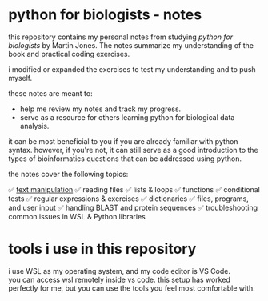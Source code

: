 # python for biologists - notes
this repository contains my personal notes from studying _python for biologists_ by Martin Jones. The notes summarize my understanding of the book and practical coding exercises. 

i modified or expanded the exercises to test my understanding and to push myself.

these notes are meant to:
- help me review my notes and track my progress.
- serve as a resource for others learning python for biological data analysis.

it can be most beneficial to you if you are already familiar with python syntax. however, if you're not, it can still serve as a good introduction to the types of bioinformatics questions that can be addressed using python.

the notes cover the following topics:

✅ [text manipulation](https://zeeamini.com/manipulation.html)
✅ reading files
✅ lists & loops
✅ functions
✅ conditional tests
✅ regular expressions & exercises
✅ dictionaries
✅ files, programs, and user input
✅ handling BLAST and protein sequences
✅ troubleshooting common issues in WSL & Python libraries


# tools i use in this repository  

i use WSL as my operating system, and my code editor is VS Code.  
you can access wsl remotely inside vs code. this setup has worked perfectly for me, but you can use the tools you feel most comfortable with.
